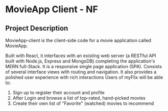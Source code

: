 # MovieApp Client - NF
## Project Description
MovieApp-client is the client-side code for a movie application called MovieApp.

Built with React, it interfaces with an existing web server (a RESTful API built with Node.js, Express and MongoDB) completing the application's MERN full-Stack.
It is a responsive single page application (SPA). Consists of several interface views with routing and navigation. It also provides a polished user experience with rich interactions
Users of myFlix will be able to:
1. Sign up to register their account and profile
2. After Login and browse a list of top-rated, hand-picked movies
3. Create their own list of "Favorite" (watched) movies to recommend
